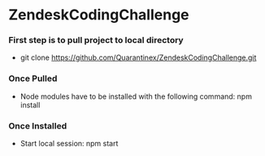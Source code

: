 # ZendeskCodingChallenge

### First step is to pull project to local directory

- git clone https://github.com/Quarantinex/ZendeskCodingChallenge.git

### Once Pulled

- Node modules have to be installed with the following command: npm install

### Once Installed

- Start local session: npm start
